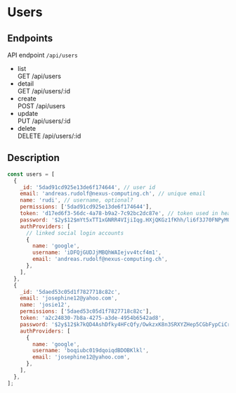 # Users

## Endpoints

API endpoint `/api/users`

- list<br/>GET /api/users
- detail<br/>GET /api/users/:id
- create<br/> POST /api/users
- update<br/> PUT /api/users/:id
- delete<br/> DELETE /api/users/:id

## Description

```javascript
const users = [
  {
    _id: '5dad91cd925e13de6f174644', // user id
    email: 'andreas.rudolf@nexus-computing.ch', // unique email
    name: 'rudi', // username, optional?
    permissions: ['5dad91cd925e13de6f174644'],
    token: 'd17ed6f3-56dc-4a78-b9a2-7c92bc2dc87e', // token used in header "Authorization: $email $token"
    password: '$2y$12$mYt5xTT1xGNRR4VIjiIqg.HXjQKGz1fKhh/li6f3J70FNPyM0aP3W',
    authProviders: [
      // linked social login accounts
      {
        name: 'google',
        username: 'iDFQjGUDJjMBQhWAIejvv4tcf4m1',
        email: 'andreas.rudolf@nexus-computing.ch',
      },
    ],
  },
  {
    _id: '5daed53c05d1f7827718c82c',
    email: 'josephine12@yahoo.com',
    name: 'josie12',
    permissions: ['5daed53c05d1f7827718c82c'],
    token: 'a2c24830-7b8a-4275-a3de-4954b6542ad8',
    password: '$2y$12$k7kQD4AshDfky4HFcQfy/OwkzxK8n3SRXYZHep5CGbFypCiCrkHli',
    authProviders: [
      {
        name: 'google',
        username: 'boqiubc019dqoiqdBDOBKlkl',
        email: 'josephine12@yahoo.com',
      },
    ],
  },
];
```
